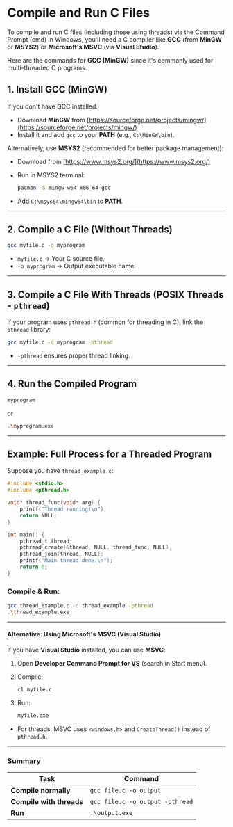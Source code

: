 # Compile and Run C Files

To compile and run C files (including those using threads) via the Command Prompt (cmd) in Windows, you'll need a C compiler like **GCC** (from **MinGW** or **MSYS2**) or **Microsoft's MSVC** (via **Visual Studio**).

Here are the commands for **GCC (MinGW)** since it's commonly used for multi-threaded C programs:

## **1. Install GCC (MinGW)**

If you don't have GCC installed:

- Download **MinGW** from [https://sourceforge.net/projects/mingw/](https://sourceforge.net/projects/mingw/)
- Install it and add `gcc` to your **PATH** (e.g., `C:\MinGW\bin`).

Alternatively, use **MSYS2** (recommended for better package management):

- Download from [https://www.msys2.org/](https://www.msys2.org/)
- Run in MSYS2 terminal:

  ```sh
  pacman -S mingw-w64-x86_64-gcc
  ```

- Add `C:\msys64\mingw64\bin` to **PATH**.

---

## **2. Compile a C File (Without Threads)**

```sh
gcc myfile.c -o myprogram
```

- `myfile.c` → Your C source file.
- `-o myprogram` → Output executable name.

---

## **3. Compile a C File With Threads (POSIX Threads - `pthread`)**

If your program uses `pthread.h` (common for threading in C), link the `pthread` library:

```sh
gcc myfile.c -o myprogram -pthread
```

- `-pthread` ensures proper thread linking.

---

## **4. Run the Compiled Program**

```sh
myprogram
```

or

```sh
.\myprogram.exe
```

---

## **Example: Full Process for a Threaded Program**

Suppose you have `thread_example.c`:

```c
#include <stdio.h>
#include <pthread.h>

void* thread_func(void* arg) {
    printf("Thread running!\n");
    return NULL;
}

int main() {
    pthread_t thread;
    pthread_create(&thread, NULL, thread_func, NULL);
    pthread_join(thread, NULL);
    printf("Main thread done.\n");
    return 0;
}
```

### **Compile & Run:**

```sh
gcc thread_example.c -o thread_example -pthread
.\thread_example.exe
```

---

#### **Alternative: Using Microsoft's MSVC (Visual Studio)**

If you have **Visual Studio** installed, you can use **MSVC**:

1. Open **Developer Command Prompt for VS** (search in Start menu).
2. Compile:

   ```sh
   cl myfile.c
   ```

3. Run:

   ```sh
   myfile.exe
   ```

- For threads, MSVC uses `<windows.h>` and `CreateThread()` instead of `pthread.h`.

---

### **Summary**

| Task                     | Command                         |
| ------------------------ | ------------------------------- |
| **Compile normally**     | `gcc file.c -o output`          |
| **Compile with threads** | `gcc file.c -o output -pthread` |
| **Run**                  | `.\output.exe`                  |
